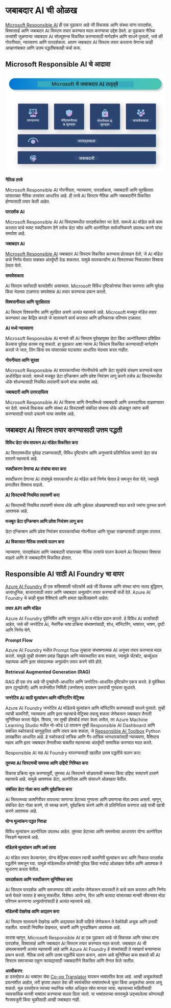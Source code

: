 <!--
CO_OP_TRANSLATOR_METADATA:
{
  "original_hash": "805b96b20152936d8f4c587d90d6e06e",
  "translation_date": "2025-05-09T15:25:59+00:00",
  "source_file": "md/01.Introduction/05/ResponsibleAI.md",
  "language_code": "mr"
}
-->
# **जबाबदार AI ची ओळख**

[Microsoft Responsible AI](https://www.microsoft.com/ai/responsible-ai?WT.mc_id=aiml-138114-kinfeylo) ही एक पुढाकार आहे जी विकसक आणि संस्था यांना पारदर्शक, विश्वासार्ह आणि जबाबदार AI सिस्टम तयार करण्यात मदत करण्याचा उद्देश ठेवते. हा पुढाकार नैतिक तत्त्वांशी जुळणाऱ्या जबाबदार AI सोल्यूशन्स विकसित करण्यासाठी मार्गदर्शन आणि साधने पुरवतो, जसे की गोपनीयता, न्याय्यपणा आणि पारदर्शकता. आपण जबाबदार AI सिस्टम तयार करताना येणाऱ्या काही आव्हानांबाबत आणि उत्तम पद्धतींबाबतही चर्चा करू.

## Microsoft Responsible AI चे आढावा

![RAIPrinciples](../../../../../translated_images/RAIPrinciples.e40f2a169a854832e885ce2659f3a913cfb393fa59b595ed57cfae9119694eb7.mr.png)

**नैतिक तत्त्वे**

Microsoft Responsible AI गोपनीयता, न्याय्यपणा, पारदर्शकता, जबाबदारी आणि सुरक्षितता यांसारख्या नैतिक तत्त्वांवर आधारित आहे. ही तत्त्वे AI सिस्टम नैतिक आणि जबाबदारीने विकसित होण्यासाठी तयार केली आहेत.

**पारदर्शक AI**

Microsoft Responsible AI AI सिस्टममधील पारदर्शकतेवर भर देतो. यामध्ये AI मॉडेल कसे काम करतात याचे स्पष्ट स्पष्टीकरण देणे तसेच डेटा स्रोत आणि अल्गोरिदम सार्वजनिकपणे उपलब्ध करणे यांचा समावेश आहे.

**जबाबदार AI**

[Microsoft Responsible AI](https://www.microsoft.com/ai/responsible-ai?WT.mc_id=aiml-138114-kinfeylo) जबाबदार AI सिस्टम विकसित करण्यास प्रोत्साहन देतो, जे AI मॉडेल कसे निर्णय घेतात याबाबत अंतर्दृष्टी देऊ शकतात. यामुळे वापरकर्त्यांना AI सिस्टमच्या निकालांवर विश्वास ठेवता येतो.

**समावेशकता**

AI सिस्टम सर्वांसाठी फायदेशीर असाव्यात. Microsoft विविध दृष्टिकोनांचा विचार करणारा आणि पूर्वग्रह किंवा भेदभाव टाळणारा समावेशक AI तयार करण्याचा प्रयत्न करतो.

**विश्वसनीयता आणि सुरक्षितता**

AI सिस्टम विश्वसनीय आणि सुरक्षित असणे अत्यंत महत्त्वाचे आहे. Microsoft मजबूत मॉडेल तयार करण्यावर लक्ष केंद्रित करतो जे सातत्याने कार्य करतात आणि हानिकारक परिणाम टाळतात.

**AI मध्ये न्याय्यपणा**

Microsoft Responsible AI मानतो की AI सिस्टम पूर्वग्रहयुक्त डेटा किंवा अल्गोरिदमवर प्रशिक्षित केल्यास पूर्वग्रह कायम राहू शकतो. हा पुढाकार अशा न्याय्य AI सिस्टम विकसित करण्यासाठी मार्गदर्शन करतो जे जात, लिंग किंवा वय यांसारख्या घटकांवर आधारित भेदभाव करत नाहीत.

**गोपनीयता आणि सुरक्षा**

Microsoft Responsible AI वापरकर्त्यांच्या गोपनीयतेचे आणि डेटा सुरक्षेचे संरक्षण करण्याचे महत्त्व अधोरेखित करतो. यामध्ये मजबूत डेटा एन्क्रिप्शन आणि प्रवेश नियंत्रण लागू करणे तसेच AI सिस्टममधील धोके शोधण्यासाठी नियमित तपासणी करणे यांचा समावेश आहे.

**जबाबदारी आणि उत्तरदायित्व**

Microsoft Responsible AI AI विकास आणि तैनातीमध्ये जबाबदारी आणि उत्तरदायित्व वाढवण्यावर भर देतो. यामध्ये विकसक आणि संस्था AI सिस्टमशी संबंधित संभाव्य धोके ओळखून त्यांना कमी करण्यासाठी पावले उचलणे याचा समावेश आहे.

## जबाबदार AI सिस्टम तयार करण्यासाठी उत्तम पद्धती

**विविध डेटा संच वापरून AI मॉडेल विकसित करा**

AI सिस्टममधील पूर्वग्रह टाळण्यासाठी, विविध दृष्टिकोन आणि अनुभवांचे प्रतिनिधित्व करणारे डेटा संच वापरणे महत्त्वाचे आहे.

**स्पष्टीकरण देणाऱ्या AI तंत्रांचा वापर करा**

स्पष्टीकरण देणाऱ्या AI तंत्रांमुळे वापरकर्त्यांना AI मॉडेल कसे निर्णय घेतात हे समजून घेता येते, ज्यामुळे प्रणालीवर विश्वास वाढतो.

**AI सिस्टमची नियमित तपासणी करा**

AI सिस्टमची नियमित तपासणी संभाव्य धोके आणि दुर्बलता ओळखण्यासाठी मदत करते ज्यांना दुरुस्त करणे आवश्यक आहे.

**मजबूत डेटा एन्क्रिप्शन आणि प्रवेश नियंत्रण लागू करा**

डेटा एन्क्रिप्शन आणि प्रवेश नियंत्रण वापरकर्त्यांच्या गोपनीयता आणि सुरक्षा राखण्यासाठी उपयुक्त ठरतात.

**AI विकासात नैतिक तत्त्वांचे पालन करा**

न्याय्यपणा, पारदर्शकता आणि जबाबदारी यांसारख्या नैतिक तत्त्वांचे पालन केल्याने AI सिस्टमवर विश्वास वाढतो आणि ते जबाबदारीने विकसित होतात.

## Responsible AI साठी AI Foundry चा वापर

[Azure AI Foundry](https://ai.azure.com?WT.mc_id=aiml-138114-kinfeylo) ही एक शक्तिशाली प्लॅटफॉर्म आहे जी विकसक आणि संस्था यांना जलद बुद्धिमान, अत्याधुनिक, बाजारासाठी तयार आणि जबाबदार अनुप्रयोग तयार करण्याची संधी देते. Azure AI Foundry चे काही मुख्य वैशिष्ट्ये आणि क्षमता खालीलप्रमाणे आहेत:

**तयार API आणि मॉडेल**

Azure AI Foundry पूर्वनिर्मित आणि सानुकूल API व मॉडेल प्रदान करतो. हे विविध AI कार्यांसाठी आहेत, जसे की जनरेटिव AI, नैसर्गिक भाषा प्रक्रिया संभाषणांसाठी, शोध, मॉनिटरिंग, भाषांतर, भाषण, दृष्टी आणि निर्णय घेणे.

**Prompt Flow**

Azure AI Foundry मधील Prompt flow तुम्हाला संभाषणात्मक AI अनुभव तयार करण्यास मदत करतो. यामुळे तुम्ही संभाषण प्रवाह डिझाइन आणि व्यवस्थापित करू शकता, ज्यामुळे चॅटबॉट, व्हर्च्युअल सहाय्यक आणि इतर संवादात्मक अनुप्रयोग तयार करणे सोपे होते.

**Retrieval Augmented Generation (RAG)**

RAG ही एक तंत्र आहे जी पुनर्प्राप्ती-आधारित आणि जनरेटिव-आधारित दृष्टिकोन एकत्र करते. हे पूर्वस्थित ज्ञान (पुनर्प्राप्ती) आणि सर्जनशील निर्मिती (जनरेशन) वापरून उत्तरांची गुणवत्ता सुधारते.

**जनरेटिव AI साठी मूल्यांकन आणि मॉनिटरिंग मेट्रिक्स**

Azure AI Foundry जनरेटिव AI मॉडेलचे मूल्यांकन आणि मॉनिटरिंग करण्यासाठी साधने पुरवतो. तुम्ही त्यांची कामगिरी, न्याय्यपणा आणि इतर महत्त्वाचे मेट्रिक्स तपासू शकता जेणेकरून जबाबदार तैनाती सुनिश्चित करता येईल. शिवाय, जर तुम्ही डॅशबोर्ड तयार केला असेल, तर Azure Machine Learning Studio मधील नो-कोड UI वापरून तुम्ही Responsible AI Dashboard आणि संबंधित स्कोरकार्ड सानुकूलित आणि तयार करू शकता, जे [Repsonsible AI Toolbox](https://responsibleaitoolbox.ai/?WT.mc_id=aiml-138114-kinfeylo) Python लायब्ररींवर आधारित आहे. हे स्कोरकार्ड तांत्रिक आणि गैर-तांत्रिक भागधारकांसाठी न्याय्यपणा, वैशिष्ट्य महत्व आणि इतर जबाबदार तैनातीच्या बाबतीत महत्त्वाच्या अंतर्दृष्टी सामायिक करण्यात मदत करते.

Responsible AI सह AI Foundry वापरण्यासाठी खालील उत्तम पद्धतींचे पालन करा:

**तुमच्या AI सिस्टमची समस्या आणि उद्दिष्टे निश्चित करा**

विकास प्रक्रिया सुरू करण्यापूर्वी, तुमच्या AI सिस्टमने सोडवायची समस्या किंवा उद्दिष्ट स्पष्टपणे ठरवणे महत्त्वाचे आहे. यामुळे आवश्यक डेटा, अल्गोरिदम आणि संसाधने ओळखता येतील.

**संबंधित डेटा गोळा करा आणि पूर्वप्रक्रिया करा**

AI सिस्टमच्या कामगिरीवर वापरल्या जाणाऱ्या डेटाच्या गुणवत्ता आणि प्रमाणाचा मोठा प्रभाव असतो. म्हणून, संबंधित डेटा गोळा करणे, तो स्वच्छ करणे, पूर्वप्रक्रिया करणे आणि तो प्रतिनिधित्व करणारा आहे याची खात्री करणे आवश्यक आहे.

**योग्य मूल्यांकन पद्धत निवडा**

विविध मूल्यांकन अल्गोरिदम उपलब्ध आहेत. तुमच्या डेटाच्या आणि समस्येच्या आधारावर योग्य अल्गोरिदम निवडणे महत्त्वाचे आहे.

**मॉडेलचे मूल्यांकन आणि अर्थ लावा**

AI मॉडेल तयार केल्यानंतर, योग्य मेट्रिक्स वापरून त्याची कामगिरी मूल्यांकन करा आणि निकाल पारदर्शक पद्धतीने समजून घ्या. यामुळे मॉडेलमधील कोणतेही पूर्वग्रह किंवा मर्यादा ओळखता येतील आणि आवश्यक ते सुधारणा करता येतील.

**पारदर्शकता आणि स्पष्टीकरण सुनिश्चित करा**

AI सिस्टम पारदर्शक आणि समजण्यास सोपे असावेत जेणेकरून वापरकर्ते ते कसे काम करतात आणि निर्णय कसे घेतले जातात हे समजू शकतील. विशेषतः आरोग्य, वित्त आणि कायदा यांसारख्या मानवी जीवनावर मोठा परिणाम करणाऱ्या अनुप्रयोगांसाठी हे अत्यंत महत्त्वाचे आहे.

**मॉडेलची देखरेख आणि अद्यतन करा**

AI सिस्टम सातत्याने देखरेख आणि अद्ययावत केली पाहिजे जेणेकरून ते वेळोवेळी अचूक आणि प्रभावी राहतील. यासाठी नियमित देखभाल, चाचणी आणि पुनःप्रशिक्षण आवश्यक आहे.

सारांश म्हणून, Microsoft Responsible AI हा एक पुढाकार आहे जो विकसक आणि संस्था यांना पारदर्शक, विश्वासार्ह आणि जबाबदार AI सिस्टम तयार करण्यात मदत करतो. जबाबदार AI ची अंमलबजावणी अत्यंत महत्त्वाची आहे आणि Azure AI Foundry हे संस्थांसाठी ते व्यवहार्य बनवण्याचा प्रयत्न करतो. नैतिक तत्त्वे आणि उत्तम पद्धतींचे पालन करून, आपण असे सुनिश्चित करू शकतो की AI सिस्टम समाजाच्या एकूण फायद्यासाठी जबाबदारीने विकसित आणि तैनात केले जातील.

**अस्वीकरण**:  
हा दस्तऐवज AI भाषांतर सेवा [Co-op Translator](https://github.com/Azure/co-op-translator) वापरून भाषांतरित केला आहे. आम्ही अचूकतेसाठी प्रयत्नशील आहोत, तरी कृपया लक्षात ठेवा की स्वयंचलित भाषांतरांमध्ये चुका किंवा अचूकतेचा अभाव असू शकतो. मूळ दस्तऐवज त्याच्या स्थानिक भाषेत अधिकृत स्रोत मानला जावा. महत्त्वाच्या माहितीसाठी व्यावसायिक मानवी भाषांतर करण्याचा सल्ला दिला जातो. या भाषांतराच्या वापरामुळे उद्भवलेल्या कोणत्याही गैरसमजुती किंवा चुकीसाठी आम्ही जबाबदार नाही.